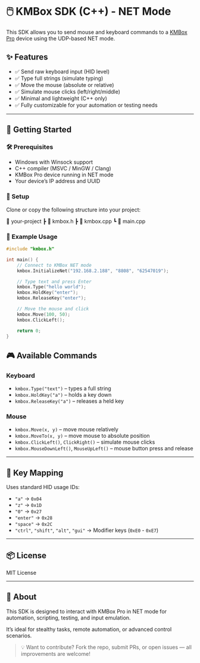 
# 🖱️ KMBox SDK (C++) - NET Mode

This SDK allows you to send mouse and keyboard commands to a [KMBox Pro](https://www.kmbox.cn/) device using the UDP-based NET mode.

## ✨ Features

- ✅ Send raw keyboard input (HID level)
- ✅ Type full strings (simulate typing)
- ✅ Move the mouse (absolute or relative)
- ✅ Simulate mouse clicks (left/right/middle)
- ✅ Minimal and lightweight (C++ only)
- ✅ Fully customizable for your automation or testing needs

---

## 🚀 Getting Started

### 🛠 Prerequisites

- Windows with Winsock support
- C++ compiler (MSVC / MinGW / Clang)
- KMBox Pro device running in NET mode
- Your device’s IP address and UUID

### 🔧 Setup

Clone or copy the following structure into your project:

📁 your-project
┣ 📄 kmbox.h
┣ 📄 kmbox.cpp
┗ 📄 main.cpp

### 🧪 Example Usage

```cpp
#include "kmbox.h"

int main() {
    // Connect to KMBox NET mode
    kmbox.InitializeNet("192.168.2.188", "8808", "62547019");

    // Type text and press Enter
    kmbox.Type("hello world");
    kmbox.HoldKey("enter");
    kmbox.ReleaseKey("enter");

    // Move the mouse and click
    kmbox.Move(100, 50);
    kmbox.ClickLeft();

    return 0;
}
```

## 🎮 Available Commands

### Keyboard

* `kmbox.Type("text")` – types a full string
* `kmbox.HoldKey("a")` – holds a key down
* `kmbox.ReleaseKey("a")` – releases a held key

### Mouse

* `kmbox.Move(x, y)` – move mouse relatively
* `kmbox.MoveTo(x, y)` – move mouse to absolute position
* `kmbox.ClickLeft()`, `ClickRight()` – simulate mouse clicks
* `kmbox.MouseDownLeft()`, `MouseUpLeft()` – mouse button press and release

---

## 🧠 Key Mapping

Uses standard HID usage IDs:

* `"a"` → `0x04`
* `"z"` → `0x1D`
* `"0"` → `0x27`
* `"enter"` → `0x28`
* `"space"` → `0x2C`
* `"ctrl"`, `"shift"`, `"alt"`, `"gui"` → Modifier keys (`0xE0` - `0xE7`)

---

## 📦 License

MIT License

---

## 🧩 About

This SDK is designed to interact with KMBox Pro in NET mode for automation, scripting, testing, and input emulation.

It’s ideal for stealthy tasks, remote automation, or advanced control scenarios.

> 💡 Want to contribute? Fork the repo, submit PRs, or open issues — all improvements are welcome!
>
